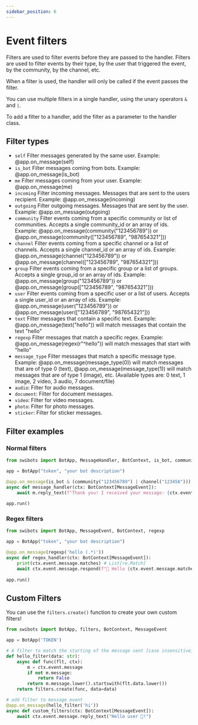 ```yaml
---
sidebar_position: 6
---
```


# Event filters

Filters are used to filter events before they are passed to the handler. Filters are used to filter events by their type, by the user that triggered the event, by the community, by the channel, etc.

When a filter is used, the handler will only be called if the event passes the filter.

You can use multiple filters in a single handler, using the unary operators `&` and `|`.

To add a filter to a handler, add the filter as a parameter to the handler class.

## Filter types

- `self`  Filter messages generated by the same user. Example: @app.on_message(self)
- `is_bot` Filter messages coming from bots. Example: @app.on_message(is_bot)
- `me` Filter messages coming from your user. Example: @app.on_message(me)
- `incoming` Filter incoming messages. Messages that are sent to the users recipient. Example: @app.on_message(incoming)
- `outgoing` Filter outgoing messages. Messages that are sent by the user.  Example: @app.on_message(outgoing)
- `community` Filter events coming from a specific community or list of communities. Accepts a single community_id or an array of ids. Example: @app.on_message(community("123456789")) or @app.on_message(community(["123456789", "987654321"]))
- `channel` Filter events coming from a specific channel or a list of channels. Accepts a single channel_id or an array of ids. Example: @app.on_message(channel("123456789")) or @app.on_message(channel(["123456789", "987654321"]))
- `group` Filter events coming from a specific group or a list of groups. Accepts a single group_id or an array of ids. Example: @app.on_message(group("123456789")) or @app.on_message(group(["123456789", "987654321"]))
- `user` Filter events coming from a specific user or a list of users. Accepts a single user_id or an array of ids. Example: @app.on_message(user("123456789")) or @app.on_message(user(["123456789", "987654321"]))
- `text` Filter messages that contain a specific text. Example: @app.on_message(text("hello")) will match messages that contain the text "hello"
- `regexp` Filter messages that match a specific regex. Example: @app.on_message(regex(r"^hello")) will match messages that start with "hello"
- `message_type` Filter messages that match a specific message type. Example: @app.on_message(message_type(0)) will match messages that are of type 0 (text), @app.on_message(message_type(1)) will match messages that are of type 1 (image), etc.
(Available types are: 0 text, 1 image, 2 video, 3 audio, 7 document/file)
- `audio`: Filter for audio messages.
- `document`: Filter for document messages.
- `video`: Filter for video messages.
- `photo`: Filter for photo messages.
- `sticker`: Filter for sticker messages.


## Filter examples

### Normal filters
```python
from swibots import BotApp, MessageHandler, BotContext, is_bot, community, channel, 

app = BotApp("token", "your bot description")

@app.on_message(is_bot & (community("123456789") | channel("123456")))
async def message_handler(ctx: BotContext[MessageEvent]):
    await m.reply_text(f"Thank you! I received your message: {ctx.event.message.message}")
    
app.run()
```

### Regex filters
```python
from swibots import BotApp, MessageEvent, BotContext, regexp

app = BotApp("token", "your bot description")

@app.on_message(regexp('hello (.*)'))
async def regex_handler(ctx: BotContext[MessageEvent]):
    print(ctx.event.message.matches) # List[re.Match]
    await ctx.event.message.respond(f"🦆 Hello {ctx.event.message.matches[0].group(1)}!")
    
app.run()
```

## Custom Filters

You can use the `filters.create()` function to create your own custom filters!

```python
from swibots import BotApp, filters, BotContext, MessageEvent

app = BotApp('TOKEN')

# A filter to match the starting of the message sent [case insensitive]
def hello_filter(data: str):
    async def func(flt, ctx):
        m = ctx.event.message
        if not m.message:
            return False
        return m.message.lower().startswith(flt.data.lower())
    return filters.create(func, data=data)

# add filter to message event
@app.on_message(hello_filter('hi'))
async def custom_filters(ctx: BotContext[MessageEvent]):
    await ctx.event.message.reply_text("Hello user 🤖!")
```
